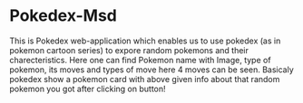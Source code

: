 # Pokedex-Msd
This is Pokedex web-application which enables us to use pokedex (as in pokemon cartoon series)        to expore random pokemons and their charecteristics. Here one can find Pokemon name with Image, type of pokemon, its moves and types of move here 4 moves can be seen.       Basicaly pokedex show a pokemon card with above given info about that random pokemon you got after clicking on button!
